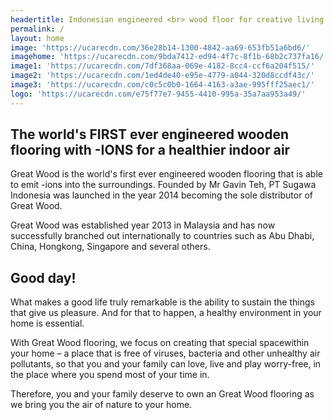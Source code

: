 ```yaml
---
headertitle: Indonesian engineered <br> wood floor for creative living
permalink: /
layout: home
image: 'https://ucarecdn.com/36e28b14-1300-4842-aa69-653fb51a6bd6/'
imagehome: 'https://ucarecdn.com/9bda7412-ed94-4f7c-8f1b-68b2c737fa16/'
image1: 'https://ucarecdn.com/7df368aa-069e-4182-8cc4-ccf6a204f515/'
image2: 'https://ucarecdn.com/1ed4de40-e95e-4779-a044-320d8ccdf43c/'
image3: 'https://ucarecdn.com/c0c5c0b0-1664-4163-a3ae-995fff25aec1/'
logo: 'https://ucarecdn.com/e75f77e7-9455-4410-995a-35a7aa953a49/'
---
```

## The world's FIRST ever engineered wooden flooring with -IONS for a healthier indoor air

Great Wood is the world's first ever engineered wooden flooring that is able to emit -ions into the surroundings. Founded by Mr Gavin Teh, PT Sugawa Indonesia was launched in the year 2014 becoming the sole distributor of Great Wood.

Great Wood was established year 2013 in Malaysia and has now successfully branched out internationally to countries such as Abu Dhabi, China, Hongkong, Singapore and several others.

## Good day!

What makes a good life truly remarkable is the ability to sustain the things that give us pleasure. And for that to happen, a healthy environment in your home is essential.

With Great Wood flooring, we focus on creating that special spacewithin your home – a place that is free of viruses, bacteria and other unhealthy air pollutants, so that you and your family can love, live and play worry-free, in the place where you spend most of your time in.

Therefore, you and your family deserve to own an Great Wood flooring as we bring you the air of nature to your home.
